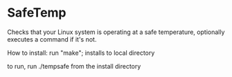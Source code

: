 # SafeTemp
Checks that your Linux system is operating at a safe temperature, optionally executes a command if it's not.

How to install: run "make"; installs to local directory

to run, run ./tempsafe from the install directory
